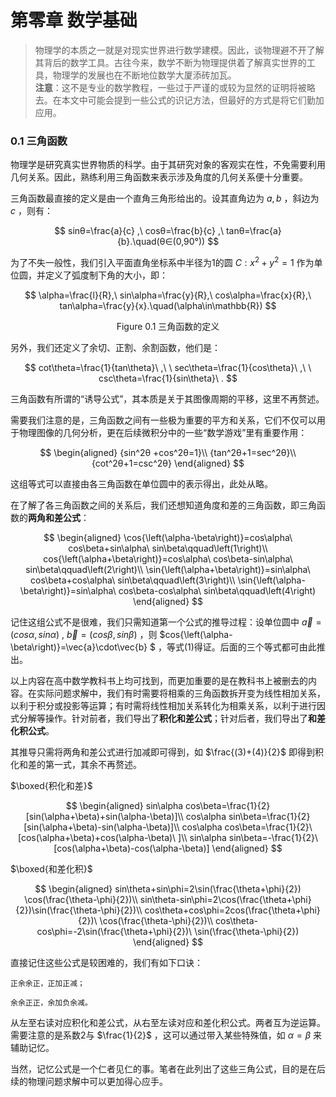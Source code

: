 # 第零章 数学基础

>物理学的本质之一就是对现实世界进行数学建模。因此，谈物理避不开了解其背后的数学工具。古往今来，数学不断为物理提供着了解真实世界的工具，物理学的发展也在不断地位数学大厦添砖加瓦。<br>
**注意**：这不是专业的数学教程，一些过于严谨的或较为显然的证明将被略去。在本文中可能会提到一些公式的识记方法，但最好的方式是将它们勤加应用。

### 0.1 三角函数
物理学是研究真实世界物质的科学。由于其研究对象的客观实在性，不免需要利用几何关系。因此，熟练利用三角函数来表示涉及角度的几何关系便十分重要。

三角函数最直接的定义是由一个直角三角形给出的。设其直角边为 $a,b$ ，斜边为 $c$ ，则有：

$$
sinθ=\frac{a}{c} ,\ cosθ=\frac{b}{c} ,\   tanθ=\frac{a}{b}.\quad(θ∈(0,90°)) 
$$

为了不失一般性，我们引入平面直角坐标系中半径为1的圆 $C:x^2+y^2=1$ 作为单位圆，并定义了弧度制下角的大小，即：

$$
\alpha=\frac{l}{R},\ sin\alpha=\frac{y}{R},\ cos\alpha=\frac{x}{R},\ tan\alpha=\frac{y}{x}.\quad(\alpha\in\mathbb{R})
$$

$$
\text{Figure 0.1 三角函数的定义}
$$

另外，我们还定义了余切、正割、余割函数，他们是：

$$
cot\theta=\frac{1}{tan\theta}\ ,\ \ sec\theta=\frac{1}{cos\theta}\ ,\ \ csc\theta=\frac{1}{sin\theta}\ .
$$

三角函数有所谓的“诱导公式”，其本质是关于其图像周期的平移，这里不再赘述。

需要我们注意的是，三角函数之间有一些极为重要的平方和关系，它们不仅可以用于物理图像的几何分析，更在后续微积分中的一些“数学游戏”里有重要作用：

$$
\begin{aligned}
{sin^2θ +cos^2θ=1}\\
{tan^2θ+1=sec^2θ}\\
{cot^2θ+1=csc^2θ}
\end{aligned}
$$

这组等式可以直接由各三角函数在单位圆中的表示得出，此处从略。

在了解了各三角函数之间的关系后，我们还想知道角度和差的三角函数，即三角函数的**两角和差公式**：

$$
\begin{aligned}
\cos{\left(\alpha-\beta\right)}=cos\alpha\ cos\beta+sin\alpha\ sin\beta\qquad\left(1\right)\\
cos{\left(\alpha+\beta\right)}=cos\alpha\ cos\beta-sin\alpha\ sin\beta\qquad\left(2\right)\\
\sin{\left(\alpha+\beta\right)}=sin\alpha\ cos\beta+cos\alpha\ sin\beta\qquad\left(3\right)\\
\sin{\left(\alpha-\beta\right)}=sin\alpha\ cos\beta-cos\alpha\ sin\beta\qquad\left(4\right)
\end{aligned}
$$

记住这组公式不是很难，我们只需知道第一个公式的推导过程：设单位圆中 $\vec{a}=\left(cos\alpha,sin\alpha\right)\ ,\ \vec{b}=(cos\beta,sin\beta)$  ，则 $cos{\left(\alpha-\beta\right)}=\vec{a}\cdot\vec{b} $ ，等式(1)得证。后面的三个等式都可由此推出。

以上内容在高中数学教科书上均可找到，而更加重要的是在教科书上被删去的内容。在实际问题求解中，我们有时需要将相乘的三角函数拆开变为线性相加关系，以利于积分或投影等运算；有时需将线性相加关系转化为相乘关系，以利于进行因式分解等操作。针对前者，我们导出了**积化和差公式**；针对后者，我们导出了**和差化积公式**。

其推导只需将两角和差公式进行加减即可得到，如 $\frac{(3)+(4)}{2}$ 即得到积化和差的第一式，其余不再赘述。

$\boxed{积化和差}$

$$
\begin{aligned}
sin\alpha cos\beta=\frac{1}{2}[sin(\alpha+\beta)+sin(\alpha-\beta)]\\
cos\alpha sin\beta=\frac{1}{2}[sin(\alpha+\beta)-sin(\alpha-\beta)]\\
cos\alpha cos\beta=\frac{1}{2}\ [cos(\alpha+\beta)+cos(\alpha-\beta)\ ]\\
sin\alpha sin\beta=-\frac{1}{2}\ [cos(\alpha+\beta)-cos(\alpha-\beta)]
\end{aligned}
$$

$\boxed{和差化积}$

$$
\begin{aligned}
sin\theta+sin\phi=2\sin(\frac{\theta+\phi}{2}) \cos(\frac{\theta-\phi}{2})\\
sin\theta-sin\phi=2\cos(\frac{\theta+\phi}{2})\sin(\frac{\theta-\phi}{2})\\
cos\theta+cos\phi=2cos(\frac{\theta+\phi}{2})\ \cos(\frac{\theta-\phi}{2})\\
cos\theta-cos\phi=-2\sin(\frac{\theta+\phi}{2})\ \sin(\frac{\theta-\phi}{2})
\end{aligned}
$$

直接记住这些公式是较困难的，我们有如下口诀：

```
正余余正，正加正减；

余余正正，余加负余减。
```

从左至右读对应积化和差公式，从右至左读对应和差化积公式。两者互为逆运算。需要注意的是系数2与 $\frac{1}{2}$  ，这可以通过带入某些特殊值，如 $\alpha=\beta$ 来辅助记忆。

当然，记忆公式是一个仁者见仁的事。笔者在此列出了这些三角公式，目的是在后续的物理问题求解中可以更加得心应手。

